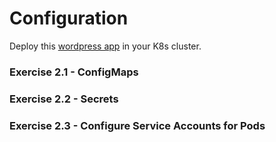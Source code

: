 # Configuration
Deploy this [wordpress app](resources/exo_2-wordpress.yaml) in your K8s cluster.

### Exercise 2.1 - ConfigMaps

### Exercise 2.2 - Secrets

### Exercise 2.3 - Configure Service Accounts for Pods
